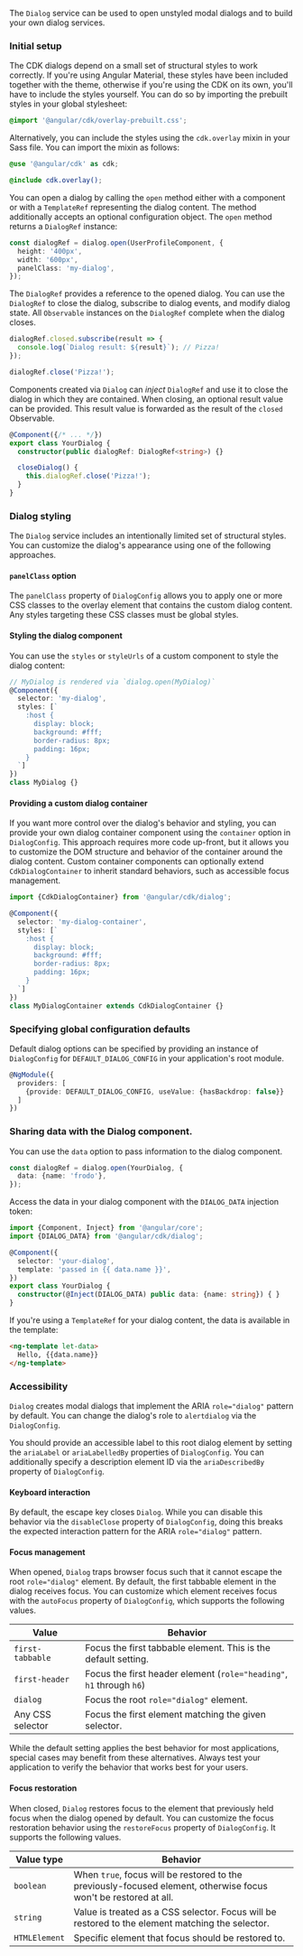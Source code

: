 The `Dialog` service can be used to open unstyled modal dialogs and to build your own dialog
services.

### Initial setup
The CDK dialogs depend on a small set of structural styles to work correctly. If you're using
Angular Material, these styles have been included together with the theme, otherwise if you're
using the CDK on its own, you'll have to include the styles yourself. You can do so by importing
the prebuilt styles in your global stylesheet:

```scss
@import '@angular/cdk/overlay-prebuilt.css';
```

Alternatively, you can include the styles using the `cdk.overlay` mixin in your Sass file. You can import the mixin as follows:

```scss
@use '@angular/cdk' as cdk;

@include cdk.overlay();
```

<!-- example(cdk-dialog-overview) -->

You can open a dialog by calling the `open` method either with a component or with a `TemplateRef`
representing the dialog content. The method additionally accepts an optional configuration object.
The `open` method returns a `DialogRef` instance:

```ts
const dialogRef = dialog.open(UserProfileComponent, {
  height: '400px',
  width: '600px',
  panelClass: 'my-dialog',
});
```

The `DialogRef` provides a reference to the opened dialog. You can use the `DialogRef` to close the
dialog, subscribe to dialog events, and modify dialog state. All `Observable` instances on the
`DialogRef` complete when the dialog closes.

```ts
dialogRef.closed.subscribe(result => {
  console.log(`Dialog result: ${result}`); // Pizza!
});

dialogRef.close('Pizza!');
```

Components created via `Dialog` can _inject_ `DialogRef` and use it to close the dialog
in which they are contained. When closing, an optional result value can be provided. This result
value is forwarded as the result of the `closed` Observable.

```ts
@Component({/* ... */})
export class YourDialog {
  constructor(public dialogRef: DialogRef<string>) {}

  closeDialog() {
    this.dialogRef.close('Pizza!');
  }
}
```

### Dialog styling

The `Dialog` service includes an intentionally limited set of structural styles. You can customize
the dialog's appearance using one of the following approaches.

#### `panelClass` option
The `panelClass` property of `DialogConfig` allows you to apply one or more CSS classes to the
overlay element that contains the custom dialog content. Any styles targeting these CSS classes
must be global styles.

#### Styling the dialog component
You can use the `styles` or `styleUrls` of a custom component to style the dialog content:

```ts
// MyDialog is rendered via `dialog.open(MyDialog)`
@Component({
  selector: 'my-dialog',
  styles: [`
    :host {
      display: block;
      background: #fff;
      border-radius: 8px;
      padding: 16px;
    }
  `]
})
class MyDialog {}
```

<!-- example(cdk-dialog-styling) -->

#### Providing a custom dialog container
If you want more control over the dialog's behavior and styling, you can provide your own dialog
container component using the `container` option in `DialogConfig`. This approach requires more
code up-front, but it allows you to customize the DOM structure and behavior of the container
around the dialog content. Custom container components can optionally extend `CdkDialogContainer`
to inherit standard behaviors, such as accessible focus management.

```ts
import {CdkDialogContainer} from '@angular/cdk/dialog';

@Component({
  selector: 'my-dialog-container',
  styles: [`
    :host {
      display: block;
      background: #fff;
      border-radius: 8px;
      padding: 16px;
    }
  `]
})
class MyDialogContainer extends CdkDialogContainer {}
```

### Specifying global configuration defaults
Default dialog options can be specified by providing an instance of `DialogConfig` for
`DEFAULT_DIALOG_CONFIG` in your application's root module.

```ts
@NgModule({
  providers: [
    {provide: DEFAULT_DIALOG_CONFIG, useValue: {hasBackdrop: false}}
  ]
})
```

### Sharing data with the Dialog component.
You can use the `data` option to pass information to the dialog component.

```ts
const dialogRef = dialog.open(YourDialog, {
  data: {name: 'frodo'},
});
```

Access the data in your dialog component with the `DIALOG_DATA` injection token:

```ts
import {Component, Inject} from '@angular/core';
import {DIALOG_DATA} from '@angular/cdk/dialog';

@Component({
  selector: 'your-dialog',
  template: 'passed in {{ data.name }}',
})
export class YourDialog {
  constructor(@Inject(DIALOG_DATA) public data: {name: string}) { }
}
```

If you're using a `TemplateRef` for your dialog content, the data is available in the template:

```html
<ng-template let-data>
  Hello, {{data.name}}
</ng-template>
```

<!-- example(cdk-dialog-data) -->

### Accessibility

`Dialog` creates modal dialogs that implement the ARIA `role="dialog"` pattern by default.
You can change the dialog's role to `alertdialog` via the `DialogConfig`.

You should provide an accessible label to this root dialog element by setting the `ariaLabel` or
`ariaLabelledBy` properties of `DialogConfig`. You can additionally specify a description element
ID via the `ariaDescribedBy` property of `DialogConfig`.

#### Keyboard interaction

By default, the escape key closes `Dialog`. While you can disable this behavior via the
`disableClose` property of `DialogConfig`, doing this breaks the expected interaction pattern
for the ARIA `role="dialog"` pattern.

#### Focus management

When opened, `Dialog` traps browser focus such that it cannot escape the root
`role="dialog"` element. By default, the first tabbable element in the dialog receives focus.
You can customize which element receives focus with the `autoFocus` property of
`DialogConfig`, which supports the following values.

| Value            | Behavior                                                                 |
|------------------|--------------------------------------------------------------------------|
| `first-tabbable` | Focus the first tabbable element. This is the default setting.           |
| `first-header`   | Focus the first header element (`role="heading"`, `h1` through `h6`)     |
| `dialog`         | Focus the root `role="dialog"` element.                                  |
| Any CSS selector | Focus the first element matching the given selector.                     |

While the default setting applies the best behavior for most applications, special cases may benefit
from these alternatives. Always test your application to verify the behavior that works best for
your users.

#### Focus restoration

When closed, `Dialog` restores focus to the element that previously held focus when the
dialog opened by default. You can customize the focus restoration behavior using the `restoreFocus`
property of `DialogConfig`. It supports the following values.

| Value type       | Behavior                                                                                                         |
|------------------|------------------------------------------------------------------------------------------------------------------|
| `boolean`        | When `true`, focus will be restored to the previously-focused element, otherwise focus won't be restored at all. |
| `string`         | Value is treated as a CSS selector. Focus will be restored to the element matching the selector.                 |
| `HTMLElement`    | Specific element that focus should be restored to.                                                               |
